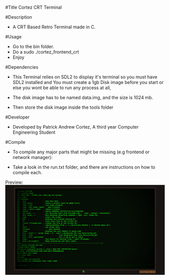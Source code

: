 #Title
Cortez CRT Terminal

#Description
- A CRT Based Retro Terminal made in C.

#Usage

- Go to the bin folder.
- Do a sudo ./cortez_frontend_crt
- Enjoy

#Dependencies

- This Terminal relies on SDL2 to display it's terminal so you must have SDL2 installed
and You must create a 1gb Disk image before you start or else you wont be able to run any process at all, 

- The disk image has to be named data.img, and the size is 1024 mb.
- Then store the disk image inside the tools folder

#Developer

- Developed by Patrick Andrew Cortez, A third year Computer Engineering Student

#Compile
- To compile any major parts that might be missing (e.g frontend or network manager):

- Take a look in the run.txt folder, and there are instructions on how to compile each.

Preview:
![Alt Text](Success_Run.png)
